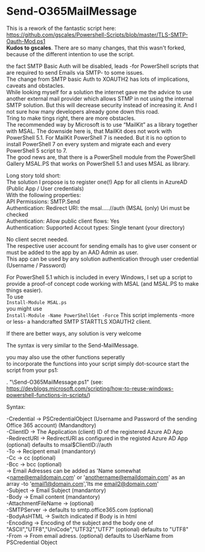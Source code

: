 # Send-O365MailMessage
  
This is a rework of the fantastic script here: https://github.com/gscales/Powershell-Scripts/blob/master/TLS-SMTP-Oauth-Mod.ps1  
**Kudos to gscales**. 
There are so many changes, that this wasn't forked, because of the different intention to use the script.  
  
the fact SMTP Basic Auth will be disabled, leads -for PowerShell scripts that are required to send Emails via SMTP- to some issues.  
The change from SMTP basic Auth to XOAUTH2 has lots of implications, caveats and obstacles.  
While looking myself for a solution the internet gave me the advice to use another external mail provider which allows STMP  in not using the internal SMTP solution. But this will decrease security instead of increasing it. And I not sure how many developers already gone down this road.  
Tring to make tings right, there are more obstacles.  
The recommended way by Microsoft is to use “MailKit” as a library together with MSAL. The downside here is, that MailKit does not work with PowerShell 5.1. For MailKit PowerShell 7 is needed. But it is no option to install PowerShell 7 on every system and migrate each and every PowerShell 5 script to 7.  
The good news are, that there is a PowerShell module from the PowerShell Gallery MSAL.PS that works on PowerShell 5.1 and uses MSAL as library.  
  
Long story told short:  
The solution I propose is to register one(!) App for all clients in AzureAD (Public App / User credentials)  
With the following properties:  
API Permissions: SMTP.Send  
Authentication: Redirect URI: the msal.....//auth (MSAL (only) Uri must be checked  
Authentication: Allow public client flows: Yes  
Authentication: Supported Accout types: Single tenant (your directory)  
  
No client secret needed.  
The respective user account for sending emails has to give user consent or must be added to the app by an AAD Admin as user.  
This app can be used by any solution authentication through user credential (Username / Password)  
  
For PowerShell 5.1 which is included in every Windows, I set up a script to provide a proof-of concept code working with MSAL (and MSAL.PS to make things easier).  
To use  
`Install-Module MSAL.ps`  
you might use  
`Install-Module -Name PowerShellGet -Force`
This script implements -more or less- a handcrafted SMTP STARTTLS XOAUTH2 client.  
  
If there are better ways, any solution is very welcome  
  
  
The syntax is very similar to the Send-MailMessage.  
  
you may also use the other functions seperatly  
to incorporate the functions into your script simply dot-scource start the script from your ps1:  
  
. "<path ti script>\Send-O365MailMessage.ps1" (see: https://devblogs.microsoft.com/scripting/how-to-reuse-windows-powershell-functions-in-scripts/)  
  
  
Syntax:  
   
 -Credential  -> PSCredentialObject (Username and Password of the sending Office 365 account) (Mandandtory)  
 -ClientID    -> The Application (client) ID of the registered Azure AD App  
 -RedirectURI -> RedirectURI as configured in the registed Azure AD App (optional) defaults to msal$ClientID://auth  
 -To  	      -> Recipent email (mandantory)  
 -Cc          -> cc (optional)  
 -Bcc         -> bcc (optional)  
              -> Email Adresses can be added as 'Name somewhat <name@emaildomain.com' or 'anothername@emaildomain.com' as an array -to 'email1@domain.com','Its me <email2@domain.com>'  
 -Subject     -> Email Subject (mandantory)  
 -Body        -> Email content (mandantory)  
 -AttachmentFileName -> (optional)  
 -SMTPServer  -> defaults to smtp.office365.com (optional)  
 -BodyAsHTML  -> Switch indicated if Body is in html  
 -Encoding    -> Encoding of the subject and the body one of "ASCII","UTF8","UniCode","UTF32","UTF7" (optional) defaults to "UTF8"  
 -From        -> From email adress. (optional) defaults to UserName from PSCredential Object    

